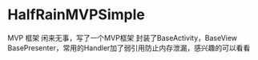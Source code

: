 # HalfRainMVPSimple
MVP 框架
闲来无事，写了一个MVP框架 封装了BaseActivity，BaseView BasePresenter，常用的Handler加了弱引用防止内存泄漏，感兴趣的可以看看
